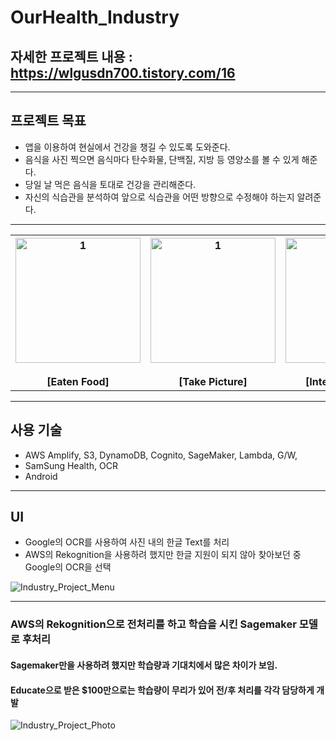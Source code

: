 # OurHealth_Industry

## 자세한 프로젝트 내용 : https://wlgusdn700.tistory.com/16

- - -

## 프로젝트 목표

* 앱을 이용하여 현실에서 건강을 챙길 수 있도록 도와준다.
* 음식을 사진 찍으면 음식마다 탄수화물, 단백질, 지방 등 영양소를 볼 수 있게 해준다.
* 당일 날 먹은 음식을 토대로 건강을 관리해준다.
* 자신의 식습관을 분석하여 앞으로 식습관을 어떤 방향으로 수정해야 하는지 알려준다.

- - -

<table>
   <tr>
     <th align="center">
       <img width="200" alt="1" src="https://user-images.githubusercontent.com/11826495/79061403-f42c3f80-7cca-11ea-901c-ccd0b3c338eb.gif"/>
       <br><br>[Eaten Food]
     </th>
     <th align="center">
       <img width="200" alt="1" src="https://user-images.githubusercontent.com/11826495/79061528-15416000-7ccc-11ea-8e20-e0e40e148bbc.gif"/>
       <br><br>[Take Picture] 
    </th>
     <th align="center">
      <img width="200" alt="1" src="https://user-images.githubusercontent.com/11826495/79061554-533e8400-7ccc-11ea-989b-82dc1a28d039.gif"/>
       <br><br>[InterpretPicture]
    </th>
     <th align="center">
      <img width="200" alt="1" src="https://user-images.githubusercontent.com/11826495/79061698-b2e95f00-7ccd-11ea-8b24-b0b4d281bf4c.gif"/>
       <br><br>[Parse MenuText]
    </th>
  </tr>
</table>

- - -

## 사용 기술

* AWS Amplify, S3, DynamoDB, Cognito, SageMaker, Lambda, G/W, 
* SamSung Health, OCR
* Android

- - - 

## UI

* Google의 OCR를 사용하여 사진 내의 한글 Text를 처리
* AWS의 Rekognition을 사용하려 했지만 한글 지원이 되지 않아 찾아보던 중 Google의 OCR을 선택

![Industry_Project_Menu](https://github.com/kor-Randy/OurHealth_Industry/blob/master/Img/Industry_Project_Menu.PNG)

- - -

### AWS의 Rekognition으로 전처리를 하고 학습을 시킨 Sagemaker 모델로 후처리
#### Sagemaker만을 사용하려 했지만 학습량과 기대치에서 많은 차이가 보임.
#### Educate으로 받은 $100만으로는 학습량이 무리가 있어 전/후 처리를 각각 담당하게 개발

![Industry_Project_Photo](https://github.com/kor-Randy/OurHealth_Industry/blob/master/Img/Industry_Project_Photo.PNG)

